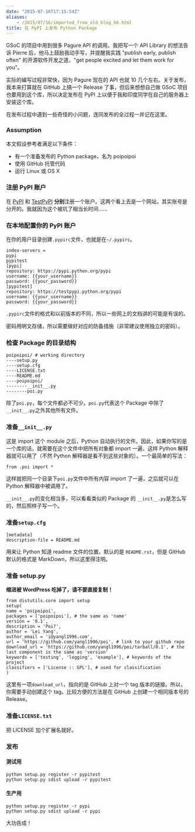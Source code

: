 ```yaml
---
date: "2015-07-16T17:15:54Z"
aliases:
    - /2015/07/16/imported_from_old_blog_66.html
title: 在 PyPI 上发布 Python Package
---
```


GSoC 的项目中用到很多 Pagure API 的调用。我把写一个 API Library 的想法告诉 Pierre 后，他马上鼓励我动手写，并提醒我实践 "publish early, publish often" 的开源软件开发之道，"get people excited and let them work for you"。

实际的编写过程非常快，因为 Pagure 现在的 API 也就 10 几个左右。关于发布，我本来打算就在 GitHub 上搞一个 Release 了事，但后来想想自己做 GSoC 项目也要用到这个库，所以决定发布在 PyPI 上以便于我和印度同学在自己的服务器上安装这个库。

在发布过程中遇到一些奇怪的小问题，连同发布的全过程一并记在这里。

### Assumption

本文假设参考者满足以下条件：

* 有一个准备发布的 Python package，名为 poipoipoi
* 使用 GitHub 托管代码
* 运行 Linux 或 OS X

### 注册 PyPI 账户
在 [PyPI](https://pypi.python.org/pypi?%3Aaction=register_form) 和 [TestPyPI](https://testpypi.python.org/pypi?%3Aaction=register_form) **分别**注册一个账户。这两个看上去是一个网站，其实账号是分开的。我就因为这个被坑了相当长时间……

### 在本地配置你的 PyPI 账户

在你的用户目录创建`.pypirc`文件，也就是在`~/.pypirc`。

```[distutils] # this tells distutils what package indexes you can push to
index-servers =
pypi
pypitest
[pypi]
repository: https://pypi.python.org/pypi
username: {{your_username}}
password: {{your_password}}
[pypitest]
repository: https://testpypi.python.org/pypi
username: {{your_username}}
password: {{your_password}}
```

`.pypirc`文件的格式和以前版本的不同，所以一些网上的文档讲的可能是有误的。

密码用明文存储，所以需要做好对应的防备措施（非常建议使用独立的密码）。

### 检查 Package 的目录结构

```
poipoipoi/ # working directory
----setup.py
----setup.cfg
----LICENSE.txt
----README.md
----poipoipoi/
--------__init__.py
--------poi.py
```

除了`poi.py`，每个文件都必不可少。`poi.py`代表这个 Package 中除了`__init__.py`之外其他所有文件。

### 准备`__init__.py`

这是 import 这个 module 之后，Python 自动执行的文件。因此，如果你写的是一个库的话，就需要在这个文件中把所有对象都 import 一遍，这样 Python 解释器就可以用了（不然 Python 解释器是看不到这些对象的）。一个最简单的写法：

```
from .poi import *
```

这样就把同一个目录下`poi.py`文件中所有内容 import 了一遍，之后就可以在 Python 解释器中被调用了。

`__init__.py`的变化相当多，可以看看类似的 Package 的 `__init__.py`是怎么写的，然后照样子写一个。

### 准备`setup.cfg`

```
[metadata]
description-file = README.md
```

用来让 Python 知道 readme 文件的位置。默认的是 `README.rst`，但是 GitHub 默认的格式是 MarkDown，所以这里得注明。

### 准备 setup.py

**缩进被 WordPress 吃掉了，请不要直接复制！**

```
from distutils.core import setup
setup(
name = 'poipoipoi',
packages = ['poipoipoi'], # the same as 'name'
version = '0.1',
description = 'Poi?',
author = 'Lei Yang',
author_email = 'i@yangl1996.com',
url = 'https://github.com/yangl1996/poi', # link to your github repo
download_url = 'https://github.com/yangl1996/poi/tarball/0.1', # the last component is the same as 'version'
keywords = ['testing', 'logging', 'example'], # keywords of the project
classifiers = ['License :: GPL'], # used for classification
)
```

这里有一项`download_url`，指向的是 GitHub 上对一个 tag 版本的链接。所以，你需要手动创建这个 tag。比较方便的方法是在 GitHub 上创建一个相同版本号的 Release。

### 准备`LICENSE.txt`
把 LICENSE 加个扩展名就好。

### 发布
#### 测试用

```
python setup.py register -r pypitest
python setup.py sdist upload -r pypitest
```

#### 生产用

```
python setup.py register -r pypi
python setup.py sdist upload -r pypi
```

大功告成！